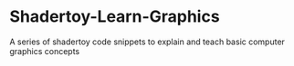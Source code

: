 # Shadertoy-Learn-Graphics
A series of shadertoy code snippets to explain and teach basic computer graphics concepts
